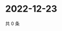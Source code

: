 # 2022-12-23

共 0 条

<!-- BEGIN WEIBO -->
<!-- 最后更新时间 Fri Dec 23 2022 19:11:47 GMT+0800 (China Standard Time) -->

<!-- END WEIBO -->
